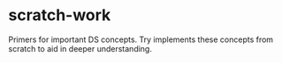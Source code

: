 # scratch-work
Primers for important DS concepts. Try implements these concepts from scratch to aid in deeper understanding.
